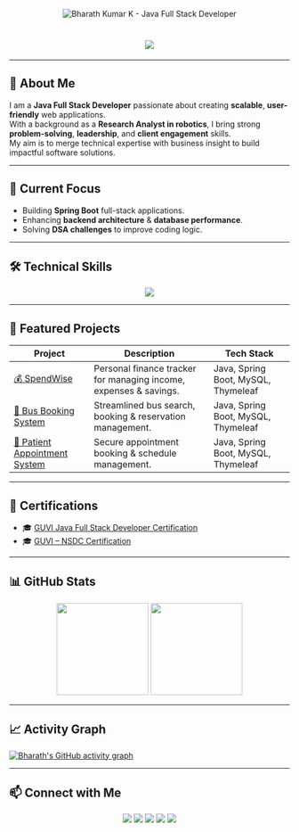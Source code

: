 <!-- Custom Top Banner -->
<p align="center">
  <img src="https://via.placeholder.com/1000x250/000000/00FFFF?text=Bharath+Kumar+K+-+Java+Full+Stack+Developer&style=for-the-badge" alt="Bharath Kumar K - Java Full Stack Developer">
</p>

<h1 align="center">
  <img src="https://readme-typing-svg.herokuapp.com?color=00FFFF&center=true&lines=Java+Full+Stack+Developer;Spring+Boot+%7C+MySQL+%7C+Java;Crafting+Scalable+Solutions">
</h1>

---

## 💼 About Me
I am a **Java Full Stack Developer** passionate about creating **scalable**, **user-friendly** web applications.  
With a background as a **Research Analyst in robotics**, I bring strong **problem-solving**, **leadership**, and **client engagement** skills.  
My aim is to merge technical expertise with business insight to build impactful software solutions.

---

## 🚀 Current Focus
- Building **Spring Boot** full-stack applications.  
- Enhancing **backend architecture** & **database performance**.  
- Solving **DSA challenges** to improve coding logic.  

---

## 🛠 Technical Skills
<p align="center">
  <img src="https://skillicons.dev/icons?i=html,css,tailwind,bootstrap,java,mysql,spring,idea,eclipse,postman,maven,figma,canva,vscode,netlify,junit" />
</p>

---

## 📂 Featured Projects

| Project | Description | Tech Stack |
|---------|-------------|------------|
| [💰 SpendWise](https://github.com/Bharath0528/-SpendWise) | Personal finance tracker for managing income, expenses & savings. | Java, Spring Boot, MySQL, Thymeleaf |
| [🚌 Bus Booking System](https://github.com/Bharath0528/Bus-booking-system) | Streamlined bus search, booking & reservation management. | Java, Spring Boot, MySQL, Thymeleaf |
| [🏥 Patient Appointment System](https://github.com/Bharath0528/medapp) | Secure appointment booking & schedule management. | Java, Spring Boot, MySQL, Thymeleaf |

---

## 📜 Certifications
- 🎓 [GUVI Java Full Stack Developer Certification](https://www.zenclass.in/certificateDownload/57959my4VkO91OxJ?download=true)  
- 🎓 [GUVI – NSDC Certification](https://drive.google.com/file/d/1QhItK7_C1LSQcrzez6S780Qd1SOWqmxv/view?usp=drive_link)  

---

## 📊 GitHub Stats
<p align="center">
  <img src="https://github-readme-stats.vercel.app/api?username=Bharath0528&show_icons=true&theme=radical" height="165" />
  <img src="https://github-readme-streak-stats.herokuapp.com/?user=Bharath0528&theme=radical" height="165" />
</p>

---

## 📈 Activity Graph
[![Bharath's GitHub activity graph](https://github-readme-activity-graph.vercel.app/graph?username=Bharath0528&bg_color=000000&color=00FFFF&line=FF00FF&point=FFFFFF&hide_border=true)](https://github.com/ashutosh00710/github-readme-activity-graph)

---

## 📫 Connect with Me
<p align="center">
  <a href="https://github.com/Bharath0528"><img src="https://img.shields.io/badge/GitHub-171515?style=for-the-badge&logo=github&logoColor=white"></a>
  <a href="https://www.linkedin.com/in/bharath-kumar-k-913988231/"><img src="https://img.shields.io/badge/LinkedIn-0A66C2?style=for-the-badge&logo=linkedin&logoColor=white"></a>
  <a href="https://bharathkumarprofile.netlify.app/"><img src="https://img.shields.io/badge/Portfolio-FF7139?style=for-the-badge&logo=Firefox&logoColor=white"></a>
  <a href="mailto:bharathkuppan0504@gmail.com"><img src="https://img.shields.io/badge/Email-D14836?style=for-the-badge&logo=gmail&logoColor=white"></a>
  <a href="https://www.instagram.com/__bharath.k_04_?igsh=eTJxZ3dtajB2OXZk"><img src="https://img.shields.io/badge/Instagram-E4405F?style=for-the-badge&logo=instagram&logoColor=white"></a>
</p>
